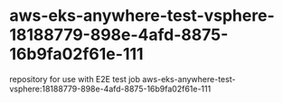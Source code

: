 # aws-eks-anywhere-test-vsphere-18188779-898e-4afd-8875-16b9fa02f61e-111
repository for use with E2E test job aws-eks-anywhere-test-vsphere:18188779-898e-4afd-8875-16b9fa02f61e-111
